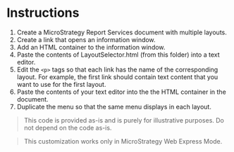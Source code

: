 # Instructions #

1. Create a MicroStrategy Report Services document with multiple layouts.
2. Create a link that opens an information window.
3. Add an HTML container to the information window.
4. Paste the contents of LayoutSelector.html (from this folder) into a text editor.
5. Edit the `<p>` tags so that each link has the name of the corresponding layout. For example, the first link should contain text content that you want to use for the first layout.
6. Paste the contents of your text editor into the the HTML container in the document.
7. Duplicate the menu so that the same menu displays in each layout. 

> This code is provided as-is and is purely for illustrative purposes. Do not depend on the code as-is.

> This customization works only in MicroStrategy Web Express Mode.
